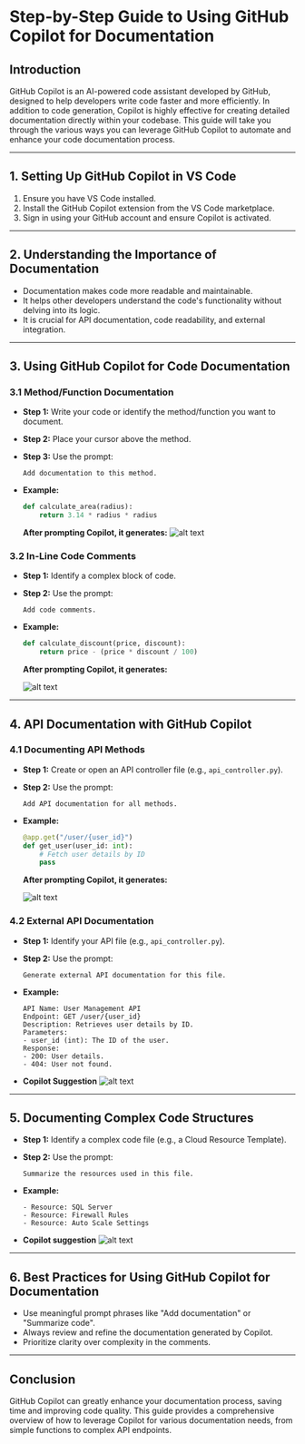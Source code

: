# **Step-by-Step Guide to Using GitHub Copilot for Documentation**

## **Introduction**
GitHub Copilot is an AI-powered code assistant developed by GitHub, designed to help developers write code faster and more efficiently. In addition to code generation, Copilot is highly effective for creating detailed documentation directly within your codebase. This guide will take you through the various ways you can leverage GitHub Copilot to automate and enhance your code documentation process.

---

## **1. Setting Up GitHub Copilot in VS Code**
1. Ensure you have VS Code installed.
2. Install the GitHub Copilot extension from the VS Code marketplace.
3. Sign in using your GitHub account and ensure Copilot is activated.

---

## **2. Understanding the Importance of Documentation**
* Documentation makes code more readable and maintainable.
* It helps other developers understand the code's functionality without delving into its logic.
* It is crucial for API documentation, code readability, and external integration.

---

## **3. Using GitHub Copilot for Code Documentation**

### **3.1 Method/Function Documentation**

* **Step 1:** Write your code or identify the method/function you want to document.
* **Step 2:** Place your cursor above the method.
* **Step 3:** Use the prompt:

  ```plaintext
  Add documentation to this method.
  ```
* **Example:**

  ```python
  def calculate_area(radius):
      return 3.14 * radius * radius
  ```

  **After prompting Copilot, it generates:**
  ![alt text](../images/img227.png)

### **3.2 In-Line Code Comments**

* **Step 1:** Identify a complex block of code.
* **Step 2:** Use the prompt:

  ```plaintext
  Add code comments.
  ```
* **Example:**

  ```python
  def calculate_discount(price, discount):
      return price - (price * discount / 100)
  ```

  **After prompting Copilot, it generates:**

  ![alt text](../images/img228.png)

---

## **4. API Documentation with GitHub Copilot**

### **4.1 Documenting API Methods**

* **Step 1:** Create or open an API controller file (e.g., `api_controller.py`).
* **Step 2:** Use the prompt:

  ```plaintext
  Add API documentation for all methods.
  ```
* **Example:**

  ```python
  @app.get("/user/{user_id}")
  def get_user(user_id: int):
      # Fetch user details by ID
      pass
  ```

  **After prompting Copilot, it generates:**

  ![alt text](../images/img229.png)

### **4.2 External API Documentation**

* **Step 1:** Identify your API file (e.g., `api_controller.py`).
* **Step 2:** Use the prompt:

  ```plaintext
  Generate external API documentation for this file.
  ```
* **Example:**

  ```plaintext
  API Name: User Management API
  Endpoint: GET /user/{user_id}
  Description: Retrieves user details by ID.
  Parameters:
  - user_id (int): The ID of the user.
  Response:
  - 200: User details.
  - 404: User not found.
  ```

* **Copilot Suggestion**
  ![alt text](../images/img230.png)

---

## **5. Documenting Complex Code Structures**

* **Step 1:** Identify a complex code file (e.g., a Cloud Resource Template).
* **Step 2:** Use the prompt:

  ```plaintext
  Summarize the resources used in this file.
  ```
* **Example:**

  ```plaintext
  - Resource: SQL Server
  - Resource: Firewall Rules
  - Resource: Auto Scale Settings
  ```

* **Copilot suggestion**
  ![alt text](../images/img231.png)

---

## **6. Best Practices for Using GitHub Copilot for Documentation**

* Use meaningful prompt phrases like "Add documentation" or "Summarize code".
* Always review and refine the documentation generated by Copilot.
* Prioritize clarity over complexity in the comments.

---

## **Conclusion**

GitHub Copilot can greatly enhance your documentation process, saving time and improving code quality. This guide provides a comprehensive overview of how to leverage Copilot for various documentation needs, from simple functions to complex API endpoints.

